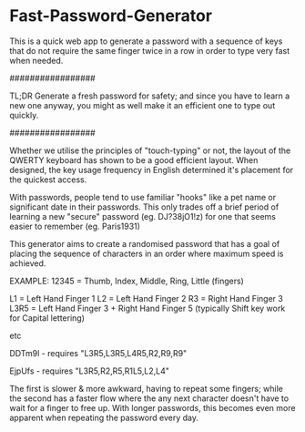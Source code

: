 # Fast-Password-Generator
This is a quick web app to generate a password with a sequence of keys that do not require the same finger twice in a row in order to type very fast when needed.

#################

TL;DR
Generate a fresh password for safety; and since you have to learn a new one anyway, you might as well make it an efficient one to type out quickly.

#################


Whether we utilise the principles of "touch-typing" or not, the layout of the QWERTY keyboard has shown to be a good efficient layout. When designed, the key usage frequency in English determined it's placement for the quickest access.

With passwords, people tend to use familiar "hooks" like a pet name or significant date in their passwords. This only trades off a brief period of learning a new "secure" password (eg. DJ?38jO1!z) for one that seems easier to remember (eg. Paris1931)

This generator aims to create a randomised password that has a goal of placing the sequence of characters in an order where maximum speed is achieved.

EXAMPLE:
12345 = Thumb, Index, Middle, Ring, Little (fingers)

L1 = Left Hand Finger 1
L2 = Left Hand Finger 2
R3 = Right Hand Finger 3
L3R5 = Left Hand Finger 3 + Right Hand Finger 5 (typically Shift key work for Capital lettering)

etc

DDTm9l - requires "L3R5,L3R5,L4R5,R2,R9,R9"

EjpUfs - requires "L3R5,R2,R5,R1L5,L2,L4"

The first is slower & more awkward, having to repeat some fingers; while the second has a faster flow where the any next character doesn't have to wait for a finger to free up. With longer passwords, this becomes even more apparent when repeating the password every day.

